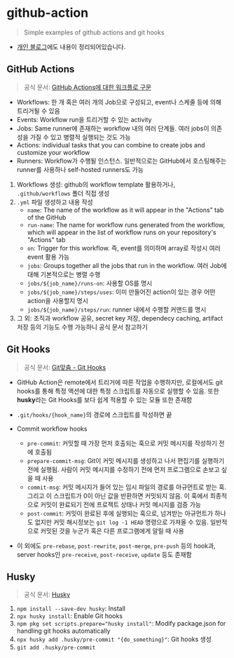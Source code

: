 # github-action
> Simple examples of github actions and git hooks

- [개인 블로그](https://yuhodots.github.io/cheatsheet/22-08-26/)에도 내용이 정리되어있습니다.

## GitHub Actions

> 공식 문서: [GitHub Actions에 대한 워크플로 구문](https://docs.github.com/ko/actions/using-workflows/workflow-syntax-for-github-actions)

- Workflows: 한 개 혹은 여러 개의 Job으로 구성되고, event나 스케줄 등에 의해 트리거될 수 있음
- Events: Workflow run을 트리거할 수 있는 activity
- Jobs: Same runner에 존재하는 workflow 내의 여러 단계들. 여러 jobs이 의존성을 가질 수 있고 병렬적 실행되는 것도 가능
- Actions: individual tasks that you can combine to create jobs and customize your workflow
- Runners: Workflow가 수행될 인스턴스. 일반적으로는 GitHub에서 호스팅해주는 runner를 사용하나 self-hosted runners도 가능

1. Workflows 생성: github의 workflow template 활용하거나, `.github/workflows` 폴더 직접 생성
2. `.yml` 파일 생성하고 내용 작성
   - `name`:  The name of the workflow as it will appear in the "Actions" tab of the GitHub
   - `run-name`: The name for workflow runs generated from the workflow, which will appear in the list of workflow runs on your repository's "Actions" tab
   - `on`: Trigger for this workflow. 즉, event를 의미하며 array로 작성시 여러 event 활용 가능
   - `jobs`: Groups together all the jobs that run in the workflow. 여러 Job에 대해 기본적으로는 병렬 수행
   - `jobs/${job_name}/runs-on`: 사용할 OS를 명시
   - `jobs/${job_name}/steps/uses`: 이미 만들어진 action이 있는 경우 어떤 action을 사용할지 명시
   - `jobs/${job_name}/steps/run`: runner 내에서 수행할 커맨드를 명시
3. 그 외: 조직과 workflow 공유, secret key 저장, dependecy caching, artifact 저장 등의 기능도 수행 가능하니 공식 문서 참고하기

## Git Hooks

> 공식 문서: [Git맞춤 - Git Hooks](https://git-scm.com/book/ko/v2/Git맞춤-Git-Hooks)

- GitHub Action은 remote에서 트리거에 따른 작업을 수행하지만, 로컬에서도 git hooks를 통해 특정 액션에 대한 특정 스크립트를 자동으로 실행할 수 있음. 또한 **husky**라는 Git Hooks를 보다 쉽게 적용할 수 있는 모듈 또한 존재함
- `.git/hooks/{hook_name}`의 경로에 스크립트를 작성하면 끝
- Commit workflow hooks
  - `pre-commit`: 커밋할 때 가장 먼저 호출되는 훅으로 커밋 메시지를 작성하기 전에 호출됨
  - `prepare-commit-msg`: Git이 커밋 메시지를 생성하고 나서 편집기를 실행하기 전에 실행됨. 사람이 커밋 메시지를 수정하기 전에 먼저 프로그램으로 손보고 싶을 때 사용
  - `commit-msg`: 커밋 메시지가 들어 있는 임시 파일의 경로를 아규먼트로 받는 훅. 그리고 이 스크립트가 0이 아닌 값을 반환하면 커밋되지 않음. 이 훅에서 최종적으로 커밋이 완료되기 전에 프로젝트 상태나 커밋 메시지를 검증 가능
  - `post-commit`: 커밋이 완료된 후에 실행되는 훅으로, 넘겨받는 아규먼트가 하나도 없지만 커밋 해시정보는 `git log -1 HEAD` 명령으로 가져올 수 있음. 일반적으로 커밋된 것을 누군가 혹은 다른 프로그램에게 알릴 때 사용

- 이 외에도 `pre-rebase`, `post-rewrite`, `post-merge`, `pre-push` 등의 hook과, server hooks인 `pre-receive`, `post-receive`, `update` 등도 존재함

## Husky

> 공식 문서: [Husky](https://typicode.github.io/husky/#/) 

1. `npm install --save-dev husky`: Install
2. `npx husky install`: Enable Git hooks
3. `npm pkg set scripts.prepare="husky install"`: Modify package.json for handling git hooks automatically
4. `npx husky add .husky/pre-commit "{do_something}"`: Git hooks 생성
5. `git add .husky/pre-commit`
